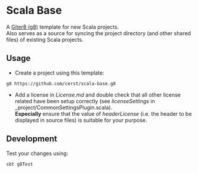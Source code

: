 # Scala Base
A [Giter8 (g8)](https://github.com/foundweekends/giter8) template for new Scala projects.  
Also serves as a source for syncing the project directory (and other shared files) of existing Scala projects.

## Usage
* Create a project using this template:
```
g8 https://github.com/cerst/scala-base.g8
```
* Add a license in _License.md_ and double check that all other license related have been setup correctly (see _licenseSettings_ in 
_project/CommonSettingsPlugin.scala).  
**Especially** ensure that the value of _headerLicense_ (i.e. the header to be displayed in source files) is suitable for your purpose.

## Development
Test your changes using:
```
sbt g8Test
```